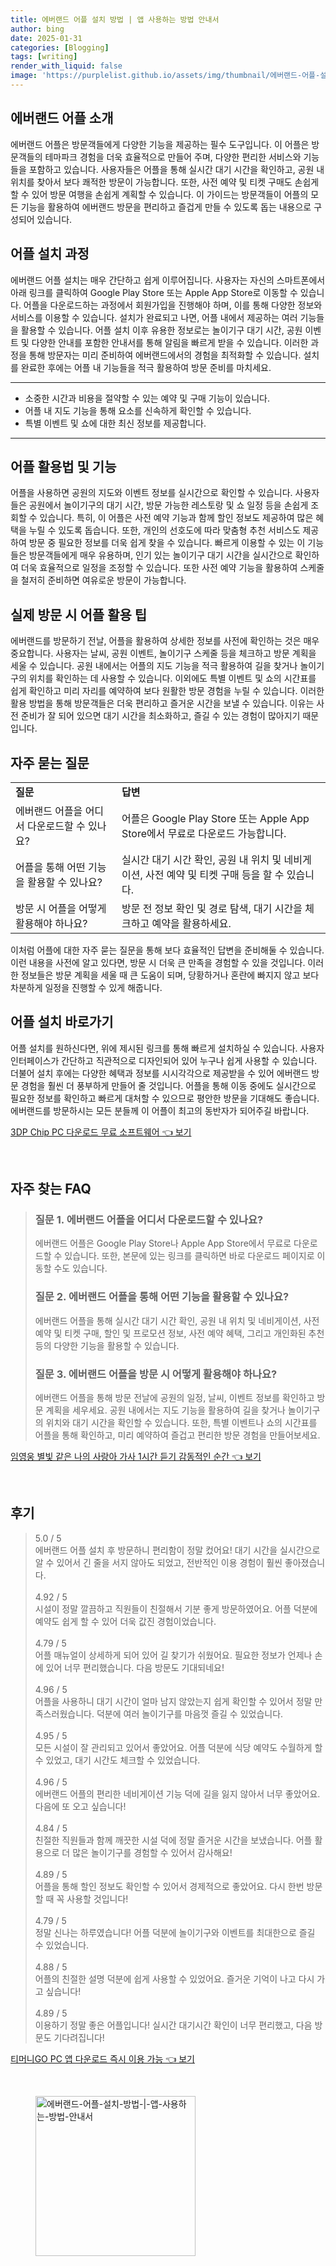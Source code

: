 ```yaml
---
title: 에버랜드 어플 설치 방법 | 앱 사용하는 방법 안내서
author: bing
date: 2025-01-31
categories: [Blogging]
tags: [writing]
render_with_liquid: false
image: 'https://purplelist.github.io/assets/img/thumbnail/에버랜드-어플-설치-방법-|-앱-사용하는-방법-안내서.webp'
---
```



<h2 id='에버랜드_어플_소개'>에버랜드 어플 소개</h2>

<p>에버랜드 어플은 방문객들에게 다양한 기능을 제공하는 필수 도구입니다. 이 어플은 방문객들의 테마파크 경험을 더욱 효율적으로 만들어 주며, 다양한 편리한 서비스와 기능들을 포함하고 있습니다. 사용자들은 어플을 통해 실시간 대기 시간을 확인하고, 공원 내 위치를 찾아서 보다 쾌적한 방문이 가능합니다. 또한, 사전 예약 및 티켓 구매도 손쉽게 할 수 있어 방문 여행을 손쉽게 계획할 수 있습니다. 이 가이드는 방문객들이 어플의 모든 기능을 활용하여 에버랜드 방문을 편리하고 즐겁게 만들 수 있도록 돕는 내용으로 구성되어 있습니다.</p>

<h2 id='어플_설치_과정'>어플 설치 과정</h2>

<p>에버랜드 어플 설치는 매우 간단하고 쉽게 이루어집니다. 사용자는 자신의 스마트폰에서 아래 링크를 클릭하여 Google Play Store 또는 Apple App Store로 이동할 수 있습니다. 어플을 다운로드하는 과정에서 회원가입을 진행해야 하며, 이를 통해 다양한 정보와 서비스를 이용할 수 있습니다. 설치가 완료되고 나면, 어플 내에서 제공하는 여러 기능들을 활용할 수 있습니다. 어플 설치 이후 유용한 정보로는 놀이기구 대기 시간, 공원 이벤트 및 다양한 안내를 포함한 안내서를 통해 알림을 빠르게 받을 수 있습니다. 이러한 과정을 통해 방문자는 미리 준비하여 에버랜드에서의 경험을 최적화할 수 있습니다. 설치를 완료한 후에는 어플 내 기능들을 적극 활용하여 방문 준비를 마치세요.</p>

<hr />

<ul>
    <li>소중한 시간과 비용을 절약할 수 있는 예약 및 구매 기능이 있습니다.</li>
    <li>어플 내 지도 기능을 통해 요소를 신속하게 확인할 수 있습니다.</li>
    <li>특별 이벤트 및 쇼에 대한 최신 정보를 제공합니다.</li>
</ul>

<hr />

<h2 id='어플_활용법_및_기능'>어플 활용법 및 기능</h2>

<p>어플을 사용하면 공원의 지도와 이벤트 정보를 실시간으로 확인할 수 있습니다. 사용자들은 공원에서 놀이기구의 대기 시간, 방문 가능한 레스토랑 및 쇼 일정 등을 손쉽게 조회할 수 있습니다. 특히, 이 어플은 사전 예약 기능과 함께 할인 정보도 제공하여 많은 혜택을 누릴 수 있도록 돕습니다. 또한, 개인의 선호도에 따라 맞춤형 추천 서비스도 제공하여 방문 중 필요한 정보를 더욱 쉽게 찾을 수 있습니다. 빠르게 이용할 수 있는 이 기능들은 방문객들에게 매우 유용하며, 인기 있는 놀이기구 대기 시간을 실시간으로 확인하여 더욱 효율적으로 일정을 조정할 수 있습니다. 또한 사전 예약 기능을 활용하여 스케줄을 철저히 준비하면 여유로운 방문이 가능합니다.</p>

<h2 id='실제_방문_시_어플_활용_팁'>실제 방문 시 어플 활용 팁</h2>

<p>에버랜드를 방문하기 전날, 어플을 활용하여 상세한 정보를 사전에 확인하는 것은 매우 중요합니다. 사용자는 날씨, 공원 이벤트, 놀이기구 스케줄 등을 체크하고 방문 계획을 세울 수 있습니다. 공원 내에서는 어플의 지도 기능을 적극 활용하여 길을 찾거나 놀이기구의 위치를 확인하는 데 사용할 수 있습니다. 이외에도 특별 이벤트 및 쇼의 시간표를 쉽게 확인하고 미리 자리를 예약하여 보다 원활한 방문 경험을 누릴 수 있습니다. 이러한 활용 방법을 통해 방문객들은 더욱 편리하고 즐거운 시간을 보낼 수 있습니다. 이유는 사전 준비가 잘 되어 있으면 대기 시간을 최소화하고, 즐길 수 있는 경험이 많아지기 때문입니다.</p>

<h2 id='자주_묻는_질문'>자주 묻는 질문</h2>

<table>
    <tr>
        <td><b>질문</b></td>
        <td><b>답변</b></td>
    </tr>
    <tr>
        <td>에버랜드 어플을 어디서 다운로드할 수 있나요?</td>
        <td>어플은 Google Play Store 또는 Apple App Store에서 무료로 다운로드 가능합니다.</td>
    </tr>
    <tr>
        <td>어플을 통해 어떤 기능을 활용할 수 있나요?</td>
        <td>실시간 대기 시간 확인, 공원 내 위치 및 네비게이션, 사전 예약 및 티켓 구매 등을 할 수 있습니다.</td>
    </tr>
    <tr>
        <td>방문 시 어플을 어떻게 활용해야 하나요?</td>
        <td>방문 전 정보 확인 및 경로 탐색, 대기 시간을 체크하고 예약을 활용하세요.</td>
    </tr>
</table>

<p>이처럼 어플에 대한 자주 묻는 질문을 통해 보다 효율적인 답변을 준비해둘 수 있습니다. 이런 내용을 사전에 알고 있다면, 방문 시 더욱 큰 만족을 경험할 수 있을 것입니다. 이러한 정보들은 방문 계획을 세울 때 큰 도움이 되며, 당황하거나 혼란에 빠지지 않고 보다 차분하게 일정을 진행할 수 있게 해줍니다.</p>

<h2 id='어플_설치_바로가기'>어플 설치 바로가기</h2>

<p>어플 설치를 원하신다면, 위에 제시된 링크를 통해 빠르게 설치하실 수 있습니다. 사용자 인터페이스가 간단하고 직관적으로 디자인되어 있어 누구나 쉽게 사용할 수 있습니다. 더불어 설치 후에는 다양한 혜택과 정보를 시시각각으로 제공받을 수 있어 에버랜드 방문 경험을 훨씬 더 풍부하게 만들어 줄 것입니다. 어플을 통해 이동 중에도 실시간으로 필요한 정보를 확인하고 빠르게 대처할 수 있으므로 평안한 방문을 기대해도 좋습니다. 에버랜드를 방문하시는 모든 분들께 이 어플이 최고의 동반자가 되어주길 바랍니다.</p>


<p><a class="click-button" title="3DP Chip PC 다운로드 무료 소프트웨어" href="https://purplelist.github.io/posts/3DP-Chip-PC-%EB%8B%A4%EC%9A%B4%EB%A1%9C%EB%93%9C-%EB%AC%B4%EB%A3%8C-%EC%86%8C%ED%94%84%ED%8A%B8%EC%9B%A8%EC%96%B4/" rel="dofollow">3DP Chip PC 다운로드 무료 소프트웨어 👈 보기</a></p><br>
<h2 id='자주_찾는_FAQ'>자주 찾는 FAQ</h2>
<div itemscope="" itemtype="https://schema.org/FAQPage"> 
<blockquote> 
<div itemscope="" itemprop="mainEntity" itemtype="https://schema.org/Question"> 
<h3 itemprop="name">질문 1. 에버랜드 어플을 어디서 다운로드할 수 있나요?</h3> 
<div itemscope="" itemprop="acceptedAnswer" itemtype="https://schema.org/Answer"> 
<span itemprop="text"> 
<p>에버랜드 어플은 Google Play Store나 Apple App Store에서 무료로 다운로드할 수 있습니다. 또한, 본문에 있는 링크를 클릭하면 바로 다운로드 페이지로 이동할 수도 있습니다.</p> 
</span> 
</div> 
</div> 
<div itemscope="" itemprop="mainEntity" itemtype="https://schema.org/Question"> 
<h3 itemprop="name">질문 2. 에버랜드 어플을 통해 어떤 기능을 활용할 수 있나요?</h3> 
<div itemscope="" itemprop="acceptedAnswer" itemtype="https://schema.org/Answer"> 
<span itemprop="text"> 
<p>에버랜드 어플을 통해 실시간 대기 시간 확인, 공원 내 위치 및 네비게이션, 사전 예약 및 티켓 구매, 할인 및 프로모션 정보, 사전 예약 혜택, 그리고 개인화된 추천 등의 다양한 기능을 활용할 수 있습니다.</p> 
</span> 
</div> 
</div> 
<div itemscope="" itemprop="mainEntity" itemtype="https://schema.org/Question"> 
<h3 itemprop="name">질문 3. 에버랜드 어플을 방문 시 어떻게 활용해야 하나요?</h3> 
<div itemscope="" itemprop="acceptedAnswer" itemtype="https://schema.org/Answer"> 
<span itemprop="text"> 
<p>에버랜드 어플을 통해 방문 전날에 공원의 일정, 날씨, 이벤트 정보를 확인하고 방문 계획을 세우세요. 공원 내에서는 지도 기능을 활용하여 길을 찾거나 놀이기구의 위치와 대기 시간을 확인할 수 있습니다. 또한, 특별 이벤트나 쇼의 시간표를 어플을 통해 확인하고, 미리 예약하여 즐겁고 편리한 방문 경험을 만들어보세요.</p> 
</span> 
</div> 
</div> 
</blockquote> 
</div>
<p><a class="click-button" title="임영웅 별빛 같은 나의 사랑아 가사 1시간 듣기 감동적인 순간" href="https://purplelist.github.io/posts/%EC%9E%84%EC%98%81%EC%9B%85-%EB%B3%84%EB%B9%9B-%EA%B0%99%EC%9D%80-%EB%82%98%EC%9D%98-%EC%82%AC%EB%9E%91%EC%95%84-%EA%B0%80%EC%82%AC-1%EC%8B%9C%EA%B0%84-%EB%93%A3%EA%B8%B0-%EA%B0%90%EB%8F%99%EC%A0%81%EC%9D%B8-%EC%88%9C%EA%B0%84/" rel="dofollow">임영웅 별빛 같은 나의 사랑아 가사 1시간 듣기 감동적인 순간 👈 보기</a></p><br>
<h2 id='후기'>후기</h2>
<div itemscope itemtype="https://schema.org/Product">
  <blockquote>
  <div itemprop="review" itemscope itemtype="https://schema.org/Review">
      <div itemprop="reviewRating" itemscope itemtype="https://schema.org/Rating"> <span itemprop="ratingValue">5.0</span> / <span itemprop="bestRating">5</span> </div>
      <span itemprop="reviewBody">에버랜드 어플 설치 후 방문하니 편리함이 정말 컸어요! 대기 시간을 실시간으로 알 수 있어서 긴 줄을 서지 않아도 되었고, 전반적인 이용 경험이 훨씬 좋아졌습니다.</span>
  </div>
  <br>
  <div itemprop="review" itemscope itemtype="https://schema.org/Review">
      <div itemprop="reviewRating" itemscope itemtype="https://schema.org/Rating"> <span itemprop="ratingValue">4.92</span> / <span itemprop="bestRating">5</span> </div>
      <span itemprop="reviewBody">시설이 정말 깔끔하고 직원들이 친절해서 기분 좋게 방문하였어요. 어플 덕분에 예약도 쉽게 할 수 있어 더욱 값진 경험이었습니다.</span>
  </div>
  <br>
  <div itemprop="review" itemscope itemtype="https://schema.org/Review">
      <div itemprop="reviewRating" itemscope itemtype="https://schema.org/Rating"> <span itemprop="ratingValue">4.79</span> / <span itemprop="bestRating">5</span> </div>
      <span itemprop="reviewBody">어플 매뉴얼이 상세하게 되어 있어 길 찾기가 쉬웠어요. 필요한 정보가 언제나 손에 있어 너무 편리했습니다. 다음 방문도 기대되네요!</span>
  </div>
  <br>
  <div itemprop="review" itemscope itemtype="https://schema.org/Review">
      <div itemprop="reviewRating" itemscope itemtype="https://schema.org/Rating"> <span itemprop="ratingValue">4.96</span> / <span itemprop="bestRating">5</span> </div>
      <span itemprop="reviewBody">어플을 사용하니 대기 시간이 얼마 남지 않았는지 쉽게 확인할 수 있어서 정말 만족스러웠습니다. 덕분에 여러 놀이기구를 마음껏 즐길 수 있었습니다.</span>
  </div>
  <br>
  <div itemprop="review" itemscope itemtype="https://schema.org/Review">
      <div itemprop="reviewRating" itemscope itemtype="https://schema.org/Rating"> <span itemprop="ratingValue">4.95</span> / <span itemprop="bestRating">5</span> </div>
      <span itemprop="reviewBody">모든 시설이 잘 관리되고 있어서 좋았어요. 어플 덕분에 식당 예약도 수월하게 할 수 있었고, 대기 시간도 체크할 수 있었습니다.</span>
  </div>
  <br>
  <div itemprop="review" itemscope itemtype="https://schema.org/Review">
      <div itemprop="reviewRating" itemscope itemtype="https://schema.org/Rating"> <span itemprop="ratingValue">4.96</span> / <span itemprop="bestRating">5</span> </div>
      <span itemprop="reviewBody">에버랜드 어플의 편리한 네비게이션 기능 덕에 길을 잃지 않아서 너무 좋았어요. 다음에 또 오고 싶습니다!</span>
  </div>
  <br>
  <div itemprop="review" itemscope itemtype="https://schema.org/Review">
      <div itemprop="reviewRating" itemscope itemtype="https://schema.org/Rating"> <span itemprop="ratingValue">4.84</span> / <span itemprop="bestRating">5</span> </div>
      <span itemprop="reviewBody">친절한 직원들과 함께 깨끗한 시설 덕에 정말 즐거운 시간을 보냈습니다. 어플 활용으로 더 많은 놀이기구를 경험할 수 있어서 감사해요!</span>
  </div>
  <br>
  <div itemprop="review" itemscope itemtype="https://schema.org/Review">
      <div itemprop="reviewRating" itemscope itemtype="https://schema.org/Rating"> <span itemprop="ratingValue">4.89</span> / <span itemprop="bestRating">5</span> </div>
      <span itemprop="reviewBody">어플을 통해 할인 정보도 확인할 수 있어서 경제적으로 좋았어요. 다시 한번 방문할 때 꼭 사용할 것입니다!</span>
  </div>
  <br>
  <div itemprop="review" itemscope itemtype="https://schema.org/Review">
      <div itemprop="reviewRating" itemscope itemtype="https://schema.org/Rating"> <span itemprop="ratingValue">4.79</span> / <span itemprop="bestRating">5</span> </div>
      <span itemprop="reviewBody">정말 신나는 하루였습니다! 어플 덕분에 놀이기구와 이벤트를 최대한으로 즐길 수 있었습니다.</span>
  </div>
  <br>
  <div itemprop="review" itemscope itemtype="https://schema.org/Review">
      <div itemprop="reviewRating" itemscope itemtype="https://schema.org/Rating"> <span itemprop="ratingValue">4.88</span> / <span itemprop="bestRating">5</span> </div>
      <span itemprop="reviewBody">어플의 친절한 설명 덕분에 쉽게 사용할 수 있었어요. 즐거운 기억이 나고 다시 가고 싶습니다!</span>
  </div>
  <br>
  <div itemprop="review" itemscope itemtype="https://schema.org/Review">
      <div itemprop="reviewRating" itemscope itemtype="https://schema.org/Rating"> <span itemprop="ratingValue">4.89</span> / <span itemprop="bestRating">5</span> </div>
      <span itemprop="reviewBody">이용하기 정말 좋은 어플입니다! 실시간 대기시간 확인이 너무 편리했고, 다음 방문도 기다려집니다!</span>
  </div>
  </blockquote>
</div>
<p><a class="click-button" title="티머니GO PC 앱 다운로드 즉시 이용 가능" href="https://purplelist.github.io/posts/%ED%8B%B0%EB%A8%B8%EB%8B%88GO-PC-%EC%95%B1-%EB%8B%A4%EC%9A%B4%EB%A1%9C%EB%93%9C-%EC%A6%89%EC%8B%9C-%EC%9D%B4%EC%9A%A9-%EA%B0%80%EB%8A%A5/" rel="dofollow">티머니GO PC 앱 다운로드 즉시 이용 가능 👈 보기</a></p><br>
<figure class="image"><img src="https://purplelist.github.io/assets/img/thumbnail/에버랜드-어플-설치-방법-|-앱-사용하는-방법-안내서.webp" alt="에버랜드-어플-설치-방법-|-앱-사용하는-방법-안내서" width="256" height="256"></figure>